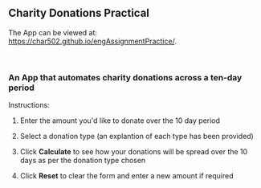 ## Charity Donations Practical
The App can be viewed at: https://char502.github.io/engAssignmentPractice/.

&nbsp;
### An App that automates charity donations across a ten-day period

Instructions:

1. Enter the amount you'd like to donate over the 10 day period

2. Select a donation type (an explantion of each type has been provided)

3. Click **Calculate** to see how your donations will be spread over the 10 days as per the donation type chosen

4. Click **Reset** to clear the form and enter a new amount if required
